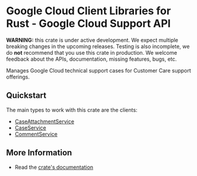 # Google Cloud Client Libraries for Rust - Google Cloud Support API

<!-- Code generated by sidekick. DO NOT EDIT. -->

**WARNING:** this crate is under active development. We expect multiple breaking
changes in the upcoming releases. Testing is also incomplete, we do **not**
recommend that you use this crate in production. We welcome feedback about the
APIs, documentation, missing features, bugs, etc.

Manages Google Cloud technical support cases for Customer Care support
offerings.

## Quickstart

The main types to work with this crate are the clients:

* [CaseAttachmentService]
* [CaseService]
* [CommentService]

## More Information

* Read the [crate's documentation](https://docs.rs/google-cloud-support-v2/latest/google-cloud-support-v2)

[CaseAttachmentService]: https://docs.rs/google-cloud-support-v2/latest/google_cloud_support_v2/client/struct.CaseAttachmentService.html
[CaseService]: https://docs.rs/google-cloud-support-v2/latest/google_cloud_support_v2/client/struct.CaseService.html
[CommentService]: https://docs.rs/google-cloud-support-v2/latest/google_cloud_support_v2/client/struct.CommentService.html
